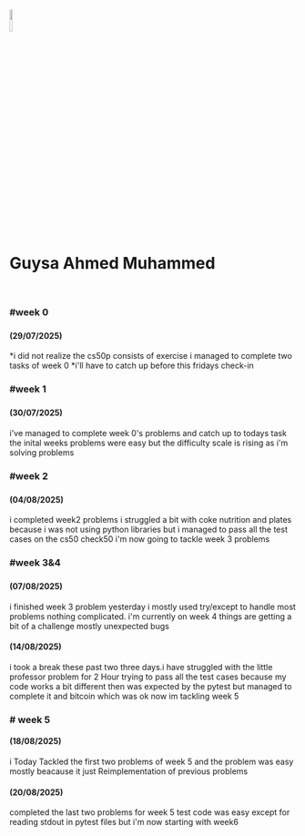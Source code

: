 <img src="https://wethinkcode.co.za/wp-content/uploads/2020/08/W-1-1536x1536.png" width="10%"/>
<br/><h1>Guysa Ahmed Muhammed</h1><br/>
<h3>#week 0<h3> 
<h4>(29/07/2025)</h4> 
    *i did not realize the cs50p consists of exercise i managed to complete two tasks of week 0
    *i'll have to catch up before this fridays check-in
   <h3>#week 1<h3> 
<h4>(30/07/2025)</h4>         
    i've managed to complete week 0's problems and catch up to todays task the inital weeks problems were easy but the difficulty scale is rising as i'm solving problems
<h3>#week 2<h3> 
<h4>(04/08/2025)</h4>
    i completed week2 problems i struggled a bit with coke nutrition and plates because i was not using python libraries but i managed to pass all the test cases on the cs50 check50 i'm now going to tackle week 3 problems 

<h3>#week 3&4<h3> 
<h4>(07/08/2025)</h4>
    i finished week 3 problem yesterday i mostly used try/except to handle most problems nothing complicated. i'm currently on week 4 things are getting a bit of a challenge mostly unexpected bugs 
<h4>(14/08/2025)</h4>
    i took a break these past two three days.i have struggled with the little professor problem for 2 Hour trying to pass all the test cases because my code works a bit different then was expected by the pytest but managed to complete it and bitcoin which was ok now im tackling week 5 
<h3># week 5</h3>
<h4>(18/08/2025)</h4>
    i Today Tackled the first two problems of week 5 and the problem was easy mostly beacause it just Reimplementation of previous problems
<h4>(20/08/2025)</h4>
    completed the last two problems for week 5 test code was easy except for reading stdout in pytest files but i'm now starting with week6
    









